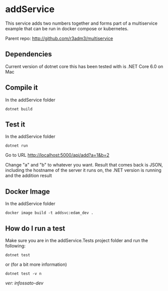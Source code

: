 # addService

This service adds two numbers together and forms part of a multiservice example that can be run in docker compose or kubernetes.

Parent repo: <http://github.com/r3adm3/multiservice>

## Dependencies

Current version of dotnet core this has been tested with is .NET Core 6.0 on Mac

## Compile it

In the addService folder

```dotnetcore
dotnet build
```

## Test it

In the addService folder

```dotnetcore
dotnet run
```

Go to URL <http://localhost:5000/api/add?a=1&b=2>

Change "a" and "b" to whatever you want. Result that comes back is JSON, including the hostname of the server it runs on, the .NET version is running and the addition result

## Docker Image

In the addService folder

```docker
docker image build -t addsvc:edam_dev .
```

## How do I run a test

Make sure you are in the addService.Tests project folder and run the following:

```dotnetcore
dotnet test
```

or (for a bit more information)

```dotnetcore
dotnet test -v n
```
*ver: infossato-dev*
